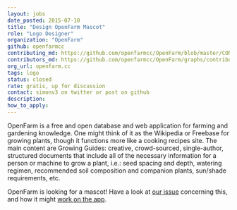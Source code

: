 ```yaml
---
layout: jobs
date_posted: 2015-07-10
title: "Design OpenFarm Mascot"
role: "Logo Designer"
organization: "OpenFarm"
github: openfarmcc
contributing_md: https://github.com/openfarmcc/OpenFarm/blob/master/CONTRIBUTING.md
contributors_md: https://github.com/openfarmcc/OpenFarm/graphs/contributors
org_url: openfarm.cc
tags: logo
status: closed
rate: gratis, up for discussion
contact: simonv3 on twitter or post on github
description:
how_to_apply:
---
```


OpenFarm is a free and open database and web application for farming and gardening knowledge.
One might think of it as the Wikipedia or Freebase for growing plants, though it functions more like a cooking recipes site.
The main content are Growing Guides: creative, crowd-sourced, single-author, structured documents that include all of the necessary information for a person or machine to grow a plant, i.e.: seed spacing and depth, watering regimen, recommended soil composition and companion plants, sun/shade requirements, etc.

OpenFarm is looking for a mascot!
Have a look at [our issue](https://github.com/openfarmcc/OpenFarm/issues/639) concerning this, and how it might [work on the app](https://github.com/openfarmcc/OpenFarm/issues/638).


